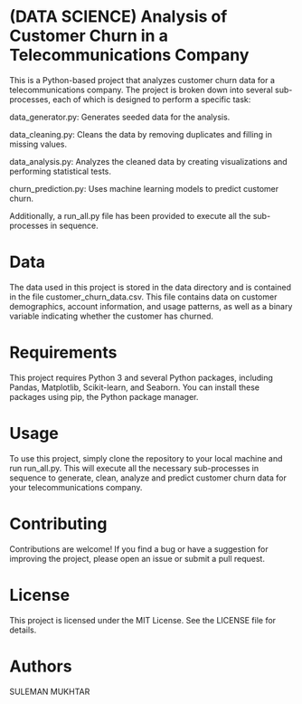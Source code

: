 # (DATA SCIENCE) Analysis of Customer Churn in a Telecommunications Company
This is a Python-based project that analyzes customer churn data for a telecommunications company. The project is broken down into several sub-processes, each of which is designed to perform a specific task:

data_generator.py: Generates seeded data for the analysis.

data_cleaning.py: Cleans the data by removing duplicates and filling in missing values.

data_analysis.py: Analyzes the cleaned data by creating visualizations and performing statistical tests.

churn_prediction.py: Uses machine learning models to predict customer churn.

Additionally, a run_all.py file has been provided to execute all the sub-processes in sequence.

# Data
The data used in this project is stored in the data directory and is contained in the file customer_churn_data.csv. This file contains data on customer demographics, account information, and usage patterns, as well as a binary variable indicating whether the customer has churned.

# Requirements
This project requires Python 3 and several Python packages, including Pandas, Matplotlib, Scikit-learn, and Seaborn. You can install these packages using pip, the Python package manager.

# Usage
To use this project, simply clone the repository to your local machine and run run_all.py. This will execute all the necessary sub-processes in sequence to generate, clean, analyze and predict customer churn data for your telecommunications company.

# Contributing
Contributions are welcome! If you find a bug or have a suggestion for improving the project, please open an issue or submit a pull request.

# License
This project is licensed under the MIT License. See the LICENSE file for details.

# Authors
SULEMAN MUKHTAR
